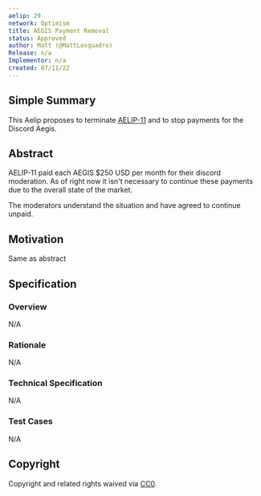 ```yaml
---
aelip: 29
network: Optimism
title: AEGIS Payment Removal
status: Approved
author: Matt (@MattLosquadro)
Release: n/a
Implementor: n/a
created: 07/11/22
---
```


## Simple Summary

This Aelip proposes to terminate [AELIP-11](https://aelips.aelin.xyz/aelips/aelip-11) and to stop payments for the Discord Aegis.

## Abstract

AELIP-11 paid each AEGIS $250 USD per month for their discord moderation. As of right now it isn't necessary to continue these payments due to the overall state of the market.

The moderators understand the situation and have agreed to continue unpaid.

## Motivation

Same as abstract

## Specification

### Overview

N/A

### Rationale

N/A

### Technical Specification

N/A

### Test Cases

N/A

## Copyright

Copyright and related rights waived via [CC0](https://creativecommons.org/publicdomain/zero/1.0/).
